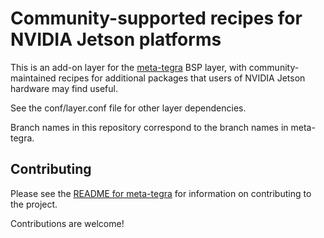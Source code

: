 # Community-supported recipes for NVIDIA Jetson platforms

This is an add-on layer for the [meta-tegra](https://github.com/OE4T/meta-tegra) BSP layer,
with community-maintained recipes for additional packages that users of NVIDIA
Jetson hardware may find useful.

See the conf/layer.conf file for other layer dependencies.

Branch names in this repository correspond to the branch names in meta-tegra.

Contributing
------------

Please see the [README for meta-tegra](https://github.com/OE4T/meta-tegra/blob/master/README.md)
for information on contributing to the project.

Contributions are welcome!
